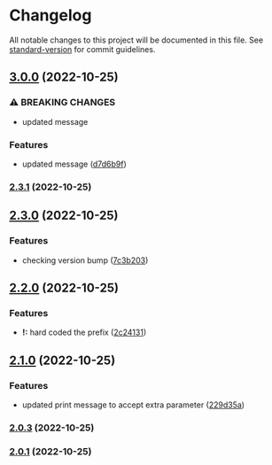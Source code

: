 # Changelog

All notable changes to this project will be documented in this file. See [standard-version](https://github.com/conventional-changelog/standard-version) for commit guidelines.

## [3.0.0](https://github.com-personal/Manjuanand021/conventional-commits/compare/v2.3.1...v3.0.0) (2022-10-25)


### ⚠ BREAKING CHANGES

* updated message

### Features

* updated message ([d7d6b9f](https://github.com-personal/Manjuanand021/conventional-commits/commit/d7d6b9f970df757fe42f35238543d1ba3a863133))

### [2.3.1](https://github.com-personal/Manjuanand021/conventional-commits/compare/v2.3.0...v2.3.1) (2022-10-25)

## [2.3.0](https://github.com-personal/Manjuanand021/conventional-commits/compare/v2.2.0...v2.3.0) (2022-10-25)


### Features

* checking version bump ([7c3b203](https://github.com-personal/Manjuanand021/conventional-commits/commit/7c3b203dcb890684833909b9109bbdc7ca5aa2e9))

## [2.2.0](https://github.com-personal/Manjuanand021/conventional-commits/compare/v2.1.0...v2.2.0) (2022-10-25)


### Features

* **!:** hard coded the prefix ([2c24131](https://github.com-personal/Manjuanand021/conventional-commits/commit/2c24131fb7402d9dcf86d370a528d54e256fe205))

## [2.1.0](https://github.com-personal/Manjuanand021/conventional-commits/compare/v2.0.3...v2.1.0) (2022-10-25)


### Features

* updated print message to accept extra parameter ([229d35a](https://github.com-personal/Manjuanand021/conventional-commits/commit/229d35a7fc057089276291e159ef22e245b7b981))

### [2.0.3](https://github.com-personal/Manjuanand021/conventional-commits/compare/v2.0.2...v2.0.3) (2022-10-25)

### [2.0.1](https://github.com-personal/Manjuanand021/conventional-commits/compare/v2.0.0...v2.0.1) (2022-10-25)
